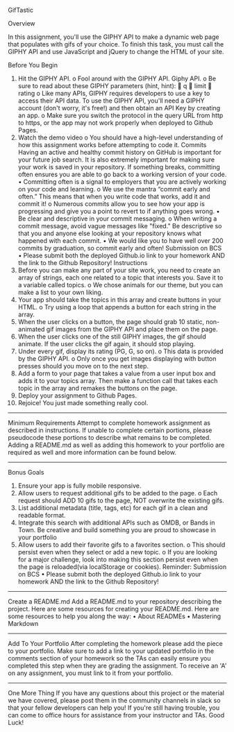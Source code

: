 GifTastic

Overview

In this assignment, you'll use the GIPHY API to make a dynamic web page that populates with gifs of your choice. To finish this task, you must call the GIPHY API and use JavaScript and jQuery to change the HTML of your site.
 
Before You Begin
1.	Hit the GIPHY API.
o	Fool around with the GIPHY API. Giphy API.
o	Be sure to read about these GIPHY parameters (hint, hint):
	q
	limit
	rating
o	Like many APIs, GIPHY requires developers to use a key to access their API data. To use the GIPHY API, you'll need a GIPHY account (don't worry, it's free!) and then obtain an API Key by creating an app.
o	Make sure you switch the protocol in the query URL from http to https, or the app may not work properly when deployed to Github Pages.
2.	Watch the demo video
o	You should have a high-level understanding of how this assignment works before attempting to code it.
Commits
Having an active and healthy commit history on GitHub is important for your future job search. It is also extremely important for making sure your work is saved in your repository. If something breaks, committing often ensures you are able to go back to a working version of your code.
•	Committing often is a signal to employers that you are actively working on your code and learning.
o	We use the mantra “commit early and often.” This means that when you write code that works, add it and commit it!
o	Numerous commits allow you to see how your app is progressing and give you a point to revert to if anything goes wrong.
•	Be clear and descriptive in your commit messaging.
o	When writing a commit message, avoid vague messages like "fixed." Be descriptive so that you and anyone else looking at your repository knows what happened with each commit.
•	We would like you to have well over 200 commits by graduation, so commit early and often!
Submission on BCS
•	Please submit both the deployed Github.io link to your homework AND the link to the Github Repository!
Instructions
1.	Before you can make any part of your site work, you need to create an array of strings, each one related to a topic that interests you. Save it to a variable called topics.
o	We chose animals for our theme, but you can make a list to your own liking.
2.	Your app should take the topics in this array and create buttons in your HTML.
o	Try using a loop that appends a button for each string in the array.
3.	When the user clicks on a button, the page should grab 10 static, non-animated gif images from the GIPHY API and place them on the page.
4.	When the user clicks one of the still GIPHY images, the gif should animate. If the user clicks the gif again, it should stop playing.
5.	Under every gif, display its rating (PG, G, so on).
o	This data is provided by the GIPHY API.
o	Only once you get images displaying with button presses should you move on to the next step.
6.	Add a form to your page that takes a value from a user input box and adds it to your topics array. Then make a function call that takes each topic in the array and remakes the buttons on the page.
7.	Deploy your assignment to Github Pages.
8.	Rejoice! You just made something really cool.
________________________________________
Minimum Requirements
Attempt to complete homework assignment as described in instructions. If unable to complete certain portions, please pseudocode these portions to describe what remains to be completed. Adding a README.md as well as adding this homework to your portfolio are required as well and more information can be found below.
________________________________________
Bonus Goals
1.	Ensure your app is fully mobile responsive.
2.	Allow users to request additional gifs to be added to the page.
o	Each request should ADD 10 gifs to the page, NOT overwrite the existing gifs.
3.	List additional metadata (title, tags, etc) for each gif in a clean and readable format.
4.	Integrate this search with additional APIs such as OMDB, or Bands in Town. Be creative and build something you are proud to showcase in your portfolio
5.	Allow users to add their favorite gifs to a favorites section.
o	This should persist even when they select or add a new topic.
o	If you are looking for a major challenge, look into making this section persist even when the page is reloaded(via localStorage or cookies).
Reminder: Submission on BCS
•	Please submit both the deployed Github.io link to your homework AND the link to the Github Repository!
________________________________________
Create a README.md
Add a README.md to your repository describing the project. Here are some resources for creating your README.md. Here are some resources to help you along the way:
•	About READMEs
•	Mastering Markdown
________________________________________
Add To Your Portfolio
After completing the homework please add the piece to your portfolio. Make sure to add a link to your updated portfolio in the comments section of your homework so the TAs can easily ensure you completed this step when they are grading the assignment. To receive an 'A' on any assignment, you must link to it from your portfolio.
________________________________________
One More Thing
If you have any questions about this project or the material we have covered, please post them in the community channels in slack so that your fellow developers can help you! If you're still having trouble, you can come to office hours for assistance from your instructor and TAs.
Good Luck!


